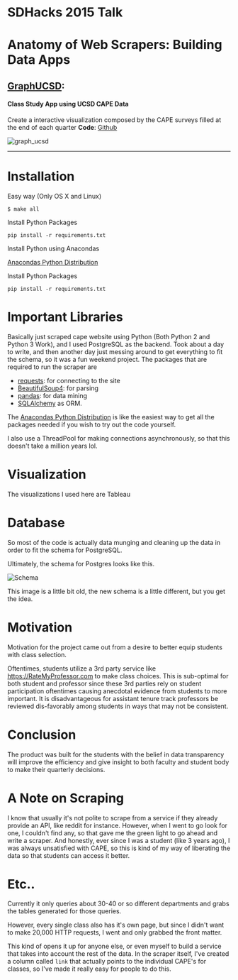 # SDHacks 2015 Talk

# Anatomy of Web Scrapers: Building Data Apps

## [GraphUCSD](https://tabsoft.co/1B96Keb):

#### Class Study App using UCSD CAPE Data
Create a interactive visualization composed by the CAPE surveys filled at the end of each quarter
__Code__: [Github](https://gist.github.com/jjangsangy/ef0d9b534c5f4ab58422)

![graph_ucsd](http://i.imgur.com/DufDtIE.png)

------

# Installation

Easy way (Only OS X and Linux)

```
$ make all
```

Install Python Packages
```
pip install -r requirements.txt
```

Install Python using Anacondas

[Anacondas Python Distribution](http://continuum.io/downloads)

Install Python Packages
```
pip install -r requirements.txt
```

# Important Libraries

Basically just scraped cape website using Python (Both Python 2 and Python 3 Work), and I used PostgreSQL as the backend. Took about a day to write, and then another day just messing around to get everything to fit the schema, so it was a fun weekend project. The packages that are required to run the scraper are

* [requests](https://github.com/kennethreitz/requests): for connecting to the site
* [BeautifulSoup4](https://github.com/jjangsangy/BeautifulSoup4): for parsing
* [pandas](http://pandas.pydata.org/):  for data mining
* [SQLAlchemy](http://www.sqlalchemy.org/) as ORM.

The [Anacondas Python Distribution](https://store.continuum.io/cshop/anaconda/) is like the easiest way to get all the packages needed if you wish to try out the code yourself.

I also use a ThreadPool for making connections asynchronously, so that this doesn't take a million years lol.

# Visualization

The visualizations I used here are Tableau

# Database

So most of the code is actually data munging and cleaning up the data in order to fit the schema for PostgreSQL. 

Ultimately, the schema for Postgres looks like this.

![Schema](http://i.imgur.com/JpMoiIz.jpg?1)

This image is a little bit old, the new schema is a little different, but you get the idea.

Motivation
==========
Motivation for the project came out from a desire to better equip students with class selection. 

Oftentimes, students utilize a 3rd party service like https://RateMyProfessor.com to make class choices. This is sub-optimal for both student and professor since these 3rd parties rely on student participation oftentimes causing anecdotal evidence from students to more important. It is disadvantageous for assistant tenure track professors be reviewed dis-favorably among students in ways that may not be consistent. 

Conclusion
==========
The product was built for the students with the belief in data transparency will improve the efficiency and give insight to both faculty and student body to make their quarterly decisions.

# A Note on Scraping

I know that usually it's not polite to scrape from a service if they already provide an API, like reddit for instance. However, when I went to go look for one, I couldn't find any, so that gave me the green light to go ahead and write a scraper. And honestly, ever since I was a student (like 3 years ago), I was always unsatisfied with CAPE, so this is kind of my way of liberating the data so that students can access it better.

# Etc..

Currently it only queries about 30-40 or so different departments and grabs the tables generated for those queries.

However, every single class also has it's own page, but since I didn't want to make 20,000 HTTP requests, I went and only grabbed the front matter.

This kind of opens it up for anyone else, or even myself to build a service that takes into account the rest of the data. In the scraper itself, I've created a column called `link` that actually points to the individual CAPE's for classes, so I've made it really easy for people to do this.

